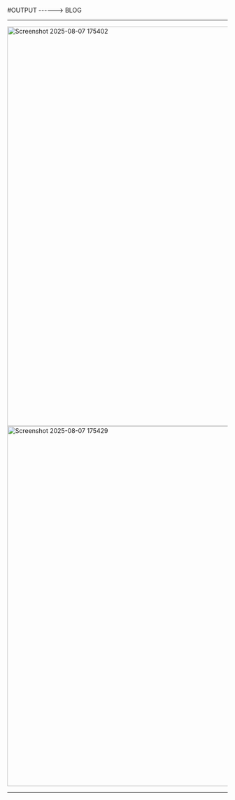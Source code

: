 #OUTPUT ------> BLOG
<hr>
<img width="1890" height="911" alt="Screenshot 2025-08-07 175402" src="https://github.com/user-attachments/assets/48609894-4b16-4746-99a6-dca6e7ea8356" />
<img width="1898" height="821" alt="Screenshot 2025-08-07 175429" src="https://github.com/user-attachments/assets/f32438fc-7207-4448-9e99-45a14eb380ed" />
<hr>